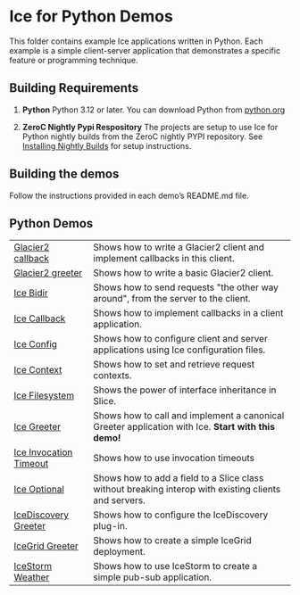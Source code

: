 # Ice for Python Demos

This folder contains example Ice applications written in Python. Each example is a simple client-server application that
demonstrates a specific feature or programming technique.

## Building Requirements

1. **Python**
   Python 3.12 or later. You can download Python from [python.org](https://www.python.org/downloads/)

2. **ZeroC Nightly Pypi Respository**
   The projects are setup to use Ice for Python nightly builds from the ZeroC nightly PYPI repository.
   See [Installing Nightly Builds](https://github.com/zeroc-ice/ice/blob/main/NIGHTLY.md#python) for setup instructions.

## Building the demos

Follow the instructions provided in each demo’s README.md file.

## Python Demos

|                                                     |                                                                                                       |
|-----------------------------------------------------|-------------------------------------------------------------------------------------------------------|
| [Glacier2 callback](./Glacier2/callback/)           | Shows how to write a Glacier2 client and implement callbacks in this client.                          |
| [Glacier2 greeter](./Glacier2/greeter/)             | Shows how to write a basic Glacier2 client.                                                           |
| [Ice Bidir](./Ice/bidir/)                           | Shows how to send requests "the other way around", from the server to the client.                     |
| [Ice Callback](./Ice/callback/)                     | Shows how to implement callbacks in a client application.                                             |
| [Ice Config](./Ice/config/)                         | Shows how to configure client and server applications using Ice configuration files.                  |
| [Ice Context](./Ice/context/)                       | Shows how to set and retrieve request contexts.                                                       |
| [Ice Filesystem](./Ice/filesystem/)                 | Shows the power of interface inheritance in Slice.                                                    |
| [Ice Greeter](./Ice/greeter/)                       | Shows how to call and implement a canonical Greeter application with Ice. **Start with this demo!**   |
| [Ice Invocation Timeout](./Ice/invocation_timeout/) | Shows how to use invocation timeouts                                                                  |
| [Ice Optional](./Ice/optional/)                     | Shows how to add a field to a Slice class without breaking interop with existing clients and servers. |
| [IceDiscovery Greeter](./IceDiscovery/greeter/)     | Shows how to configure the IceDiscovery plug-in.                                                      |
| [IceGrid Greeter](./IceGrid/greeter)                | Shows how to create a simple IceGrid deployment.                                                      |
| [IceStorm Weather](./IceStorm/weather/)             | Shows how to use IceStorm to create a simple pub-sub application.                                     |

